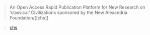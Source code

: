 > An Open Access Rapid Publication Platform for New Research on ‘classical’ Civilizations sponsored by the New Alexandria Foundation/[[chs]]

> [chs](https://continuum.fas.harvard.edu/)
